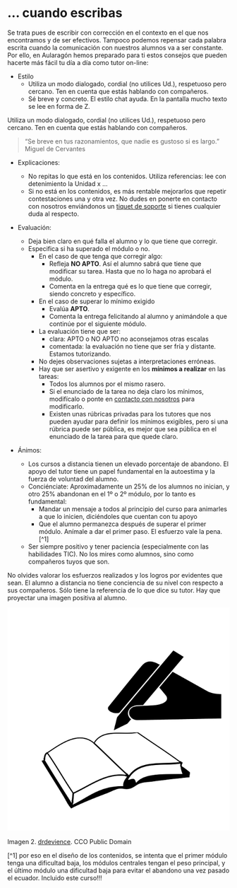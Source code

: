 # ... cuando escribas

Se trata pues de escribir con corrección en el contexto en el que nos encontramos y de ser efectivos. Tampoco podemos repensar cada palabra escrita cuando la comunicación con nuestros alumnos va a ser constante. Por ello, en Aularagón hemos preparado para ti estos consejos que pueden hacerte más fácil tu día a día como tutor on-line:

* Estilo
    * Utiliza un modo dialogado, cordial (no utilices Ud.), respetuoso pero cercano. Ten en cuenta que estás hablando con compañeros.
    * Sé breve y concreto. El estilo chat ayuda. En la pantalla mucho texto se lee en forma de Z.

Utiliza un modo dialogado, cordial (no utilices Ud.), respetuoso pero cercano. Ten en cuenta que estás hablando con compañeros.

> “Se breve en tus razonamientos, que nadie es gustoso si es largo.” Miguel de Cervantes


* Explicaciones:
    * No repitas lo que está en los contenidos. Utiliza referencias: lee con detenimiento la Unidad x …
    * Si no está en los contenidos, es más rentable mejorarlos que repetir contestaciones una y otra vez. No dudes en ponerte en contacto con nosotros enviándonos un [tiquet de soporte](http://soporte.catedu.es/) si tienes cualquier duda al respecto.


* Evaluación:
    * Deja bien claro en qué falla el alumno y lo que tiene que corregir.
    * Especifica si ha superado el módulo o no.
        * En el caso de que tenga que corregir algo:
            * Refleja **NO APTO**. Así el alumno sabrá que tiene que modificar su tarea. Hasta que no lo haga no aprobará el módulo.
            * Comenta en la entrega qué es lo que tiene que corregir, siendo concreto y específico.
        * En el caso de superar lo mínimo exigido
            * Evalúa **APTO**.
            * Comenta la entrega felicitando al alumno y animándole a que continúe por el siguiente módulo.
        * La evaluación tiene que ser:
            * clara: APTO o NO APTO no aconsejamos otras escalas
            * comentada: la evaluación no tiene que ser fría y distante. Estamos tutorizando.
        * No dejes observaciones sujetas a interpretaciones erróneas.
        * Hay que ser asertivo y exigente en los **mínimos a realizar** en las tareas:
            * Todos los alumnos por el mismo rasero.
            * Si el enunciado de la tarea no deja claro los mínimos, modifícalo o ponte en [contacto con nosotros](http://soporte.catedu.es/) para modificarlo.
            * Existen unas rúbricas privadas para los tutores que nos pueden ayudar para definir los mínimos exigibles, pero si una rúbrica puede ser pública, es mejor que sea pública en el enunciado de la tarea para que quede claro.

* Ánimos:
    * Los cursos a distancia tienen un elevado porcentaje de abandono. El apoyo del tutor tiene un papel fundamental en la autoestima y la fuerza de voluntad del alumno.
    * Conciénciate: Aproximadamente un 25% de los alumnos no inician, y otro 25% abandonan en el 1º o 2º módulo, por lo tanto es fundamental:
        * Mandar un mensaje a todos al principio del curso para animarles a que lo inicien, diciéndoles que cuentan con tu apoyo
        * Que el alumno permanezca después de superar el primer módulo. Anímale a dar el primer paso. El esfuerzo vale la pena.[^1]
    * Ser siempre positivo y tener paciencia (especialmente con las habilidades TIC). No los mires como alumnos, sino como compañeros tuyos que son.

No olvides valorar los esfuerzos realizados y los logros por evidentes que sean. El alumno a distancia no tiene conciencia de su nivel con respecto a sus compañeros. Sólo tiene la referencia de lo que dice su tutor. Hay que proyectar una imagen positiva al alumno.

![](img/writer-107391_640.png)

Imagen 2. [drdevience](https://pixabay.com/es/escritor-por-escrito-autor-libro-107391/). CCO Public Domain 

[^1] por eso en el diseño de los contenidos, se intenta que el primer módulo tenga una dificultad baja, los módulos centrales tengan el peso principal, y el último módulo una dificultad baja para evitar el abandono una vez pasado el ecuador. Incluido este curso!!!

